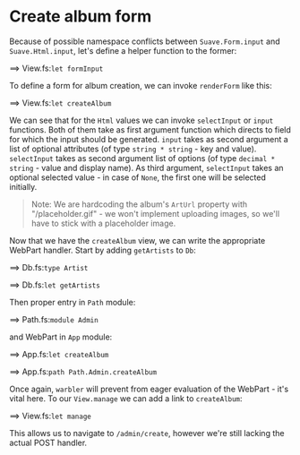 # Create album form

Because of possible namespace conflicts between `Suave.Form.input` and `Suave.Html.input`, let's define a helper function to the former:

==> View.fs:`let formInput`

To define a form for album creation, we can invoke `renderForm` like this:

==> View.fs:`let createAlbum`

We can see that for the `Html` values we can invoke `selectInput` or `input` functions.
Both of them take as first argument function which directs to field for which the input should be generated.
`input` takes as second argument a list of optional attributes (of type `string * string` - key and value).
`selectInput` takes as second argument list of options (of type `decimal * string` - value and display name).
As third argument, `selectInput` takes an optional selected value - in case of `None`, the first one will be selected initially.

> Note: We are hardcoding the album's `ArtUrl` property with "/placeholder.gif" - we won't implement uploading images, so we'll have to stick with a placeholder image.

Now that we have the `createAlbum` view, we can write the appropriate WebPart handler.
Start by adding `getArtists` to `Db`:

==> Db.fs:`type Artist`

==> Db.fs:`let getArtists`

Then proper entry in `Path` module:

==> Path.fs:`module Admin`

and WebPart in `App` module:

==> App.fs:`let createAlbum`

==> App.fs:`path Path.Admin.createAlbum`

Once again, `warbler` will prevent from eager evaluation of the WebPart - it's vital here.
To our `View.manage` we can add a link to `createAlbum`:

==> View.fs:`let manage`

This allows us to navigate to `/admin/create`, however we're still lacking the actual POST handler.
